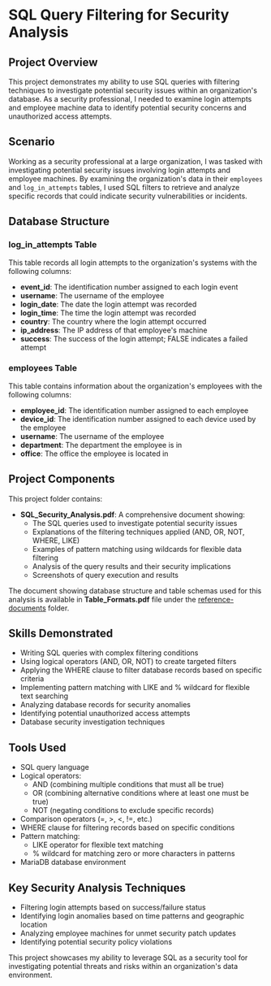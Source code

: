 # SQL Query Filtering for Security Analysis

## Project Overview
This project demonstrates my ability to use SQL queries with filtering techniques to investigate potential security issues within an organization's database. As a security professional, I needed to examine login attempts and employee machine data to identify potential security concerns and unauthorized access attempts.

## Scenario
Working as a security professional at a large organization, I was tasked with investigating potential security issues involving login attempts and employee machines. By examining the organization's data in their `employees` and `log_in_attempts` tables, I used SQL filters to retrieve and analyze specific records that could indicate security vulnerabilities or incidents.

## Database Structure

### log_in_attempts Table
This table records all login attempts to the organization's systems with the following columns:
- **event_id**: The identification number assigned to each login event
- **username**: The username of the employee
- **login_date**: The date the login attempt was recorded
- **login_time**: The time the login attempt was recorded
- **country**: The country where the login attempt occurred
- **ip_address**: The IP address of that employee's machine
- **success**: The success of the login attempt; FALSE indicates a failed attempt

### employees Table
This table contains information about the organization's employees with the following columns:
- **employee_id**: The identification number assigned to each employee
- **device_id**: The identification number assigned to each device used by the employee
- **username**: The username of the employee
- **department**: The department the employee is in
- **office**: The office the employee is located in

## Project Components
This project folder contains:

- **SQL_Security_Analysis.pdf**: A comprehensive document showing:
  - The SQL queries used to investigate potential security issues
  - Explanations of the filtering techniques applied (AND, OR, NOT, WHERE, LIKE)
  - Examples of pattern matching using wildcards for flexible data filtering
  - Analysis of the query results and their security implications
  - Screenshots of query execution and results

The document showing database structure and table schemas used for this analysis is available in **Table_Formats.pdf** file under the [reference-documents](./reference-documents) folder. 

## Skills Demonstrated
- Writing SQL queries with complex filtering conditions
- Using logical operators (AND, OR, NOT) to create targeted filters
- Applying the WHERE clause to filter database records based on specific criteria
- Implementing pattern matching with LIKE and % wildcard for flexible text searching
- Analyzing database records for security anomalies
- Identifying potential unauthorized access attempts
- Database security investigation techniques

## Tools Used
- SQL query language
- Logical operators:
  - AND (combining multiple conditions that must all be true)
  - OR (combining alternative conditions where at least one must be true)
  - NOT (negating conditions to exclude specific records)
- Comparison operators (=, >, <, !=, etc.)
- WHERE clause for filtering records based on specific conditions
- Pattern matching:
  - LIKE operator for flexible text matching
  - % wildcard for matching zero or more characters in patterns
- MariaDB database environment

## Key Security Analysis Techniques
- Filtering login attempts based on success/failure status
- Identifying login anomalies based on time patterns and geographic location
- Analyzing employee machines for unmet security patch updates
- Identifying potential security policy violations

This project showcases my ability to leverage SQL as a security tool for investigating potential threats and risks within an organization's data environment.